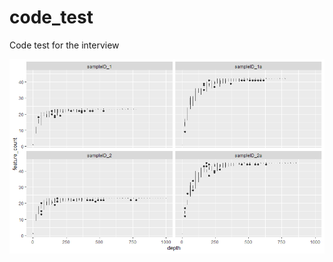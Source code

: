 # code_test

Code test for the interview

![plot](https://github.com/ntanh1999/code_test/blob/main/result.png?raw=true)
